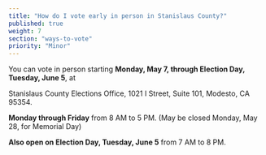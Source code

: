 ```yaml
---
title: "How do I vote early in person in Stanislaus County?"
published: true
weight: 7
section: "ways-to-vote"
priority: "Minor"
---
```


You can vote in person starting **Monday, May 7, through Election Day, Tuesday, June 5**, at  

Stanislaus County Elections Office, 1021 I Street, Suite 101, Modesto, CA 95354.  

**Monday through Friday** from 8 AM to 5 PM. (May be closed Monday, May 28, for Memorial Day)

**Also open on Election Day, Tuesday, June 5** from 7 AM to 8 PM.  
